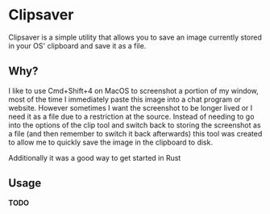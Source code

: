 # Clipsaver

Clipsaver is a simple utility that allows you to save an image currently stored in your OS' clipboard and save it as a file.

## Why?

I like to use Cmd+Shift+4 on MacOS to screenshot a portion of my window, most of the time I immediately paste this image into a chat program or website. However sometimes I want the screenshot to be longer lived or I need it as a file due to a restriction at the source. Instead of needing to go into the options of the clip tool and switch back to storing the screenshot as a file (and then remember to switch it back afterwards) this tool was created to allow me to quickly save the image in the clipboard to disk.

Additionally it was a good way to get started in Rust

## Usage

**TODO**